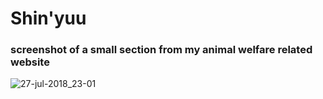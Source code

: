# Shin'yuu
### screenshot of a small section from my animal welfare related website
![27-jul-2018_23-01](https://user-images.githubusercontent.com/16192241/43928009-af202b0e-9c2f-11e8-9f79-5dd5185ef83b.png)
